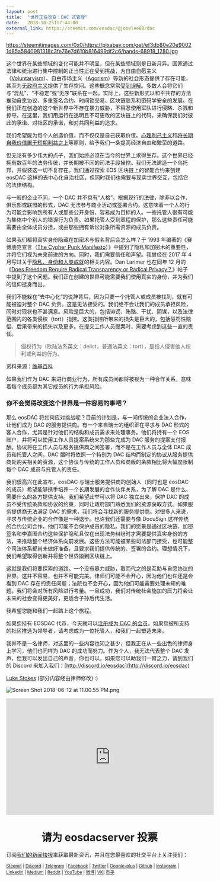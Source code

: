 ```yaml
---
layout: post
title:  "世界正在改变：DAC 式管理"
date:   2018-10-25T17:44:00
external_link: https://steemit.com/eosdac/@joselee88/dac
---
```

https://steemitimages.com/0x0/https://pixabay.com/get/ef3db80e20e90021d85a5840981318c3fe76e7d610b816499df2c6/hands-68918_1280.jpg

这个世界在某些领域的变化可能并不明显，但在某些领域则是日新月异。国家通过法律和统治进行集中控制的正当性正在受到挑战，为自由自愿主义（[Voluntaryism](https://en.wikipedia.org/wiki/Voluntaryism)）、自由市场主义（[Agorism](https://en.wikipedia.org/wiki/Agorism)）等新的社会形态提供了存在可能，甚至为[无政府主义](https://en.wikipedia.org/wiki/Anarchy)提供了生存空间。这些概念常常[受到误解](https://steemit.com/anarchy/@lukestokes/the-myth-of-authority)。多数人会将它们与“混乱”、“不稳定”或“无序”联系在一起。实际上，这些新形式以和平共存的方法推动自愿协议、多重签名合约、时间锁交易、区块链联系和密码学安全的发展。在我们正在创造的这个新世界中不存在暴力威胁，不容忍使用军队进行侵略、杀戮和掠夺。在这里，我们用运行在透明且不可更改的区块链上的代码，来确保我们对彼此的承诺、对社区的承诺，和对共同利益的追求。

我们希望能为每个人创造价值，而不仅仅是自己获取价值。[心理利己主义](https://steemit.com/philosophy/@lukestokes/psychological-egoism-selfishly-improving-the-world-around-you)和[将长期自我价值置于短期利益之上](https://steemit.com/steem/@lukestokes/an-argument-for-long-term-rational-self-interest-versus-short-term-irrational-value-extraction)等原则，给予我们一条提高经济自由和繁荣的道路。

但无论有多少伟大的点子，我们始终必须在当今的世界上求得生存。这个世界已经拥有数百年的法务传统，并长期被不同的司法手段操控。我们无法建造一个乌托邦，并假装这一切不复存在。我们通过探索 EOS 区块链上的智能合约来创建 eosDAC 这样的去中心化自治社区，但同时我们也需要与现实世界交互，包括它的法律结构。

与一般的企业不同，一个 DAC 并不具有“人格”。根据现行的法律，除非以合作、俱乐部或联盟的形式，DAC 无法参与商业活动或签署合约。这意味着一个人的行为可能会影响到所有人或那些公开身份、容易成为目标的人。一些托管人很有可能为集体中个别人的错误行为负责。如果托管人受到章程的保护，那么这些责任可能需要由全体成员分担，或由那些拥有诉讼对象所需资源的成员负责。

如果我们都将真实身份隐藏在加密术与假名背后会怎么样？于 1993 年编著的《赛博朋克宣言（[The Cypher Punk Manifesto](https://www.activism.net/cypherpunk/manifesto.html)）》中提到了隐私和加密术的重要性，并将它们视为未来前进的方向。同时，我们需要信任和声望。我曾经在 2017 年 4 月写过关于[隐私、身份和人类成就](https://steemit.com/life/@lukestokes/privacy-identity-and-human-flourishing)的相关内容。Dan Larimer 也在同年 12 月的《[Does Freedom Require Radical Transparency or Radical Privacy？](https://steemit.com/eos/@dan/does-freedom-require-radical-transparency-or-radical-privacy)》帖子中提到了这个问题。我们正在创建的世界可能需要我们使用真实的身份，并为我们的信仰挺身而出。

我们不能躲在“去中心化”的说辞背后，因为只要一个托管人或成员被找到，就有可能被迫对整个 DAC 负责。这是无法接受的。我们绝不会让我们的成员承担风险，同时对现状也不甚满意。风险是巨大的，包括诽谤、贿赂、干扰、阴谋，以及法律范围内的各类侵权（tort）指控。这类指控所带来的损失是巨大的，包括惩罚性赔偿、后果带来的损失以及更多。在提交工作人员提案时，需要考虑到这些一直的责任。

>侵权行为（欧陆法系英文：delict，普通法英文：tort），是指人侵害他人权利或利益的行为。

资料来源：[维基百科](https://en.wikipedia.org/wiki/Tort)

如果我们作为 DAC 来进行商业行为，所有成员间都将被视为一种合作关系，意味着每个成员都为其它成员的行为承担风险。 

### 你不会觉得改变这个世界是一件容易的事吧？ ### 
那么 eosDAC 将如何应对挑战呢？目前的计划是，与一间传统的企业法人合作，让他们成为 DAC 的服务提供商。有一个来自瑞士的组织正在寻求与 DAC 形式的客人合作，尤其是针对他们的结构和成员需求来处理事务。他们将持有一个 EOS 账户，并将可以使用工作人员提案系统来为那些完成为 DAC 服务的提案支付报酬。协议将在工作人员与服务提供商之间签署，而不是在工作人员与全体 DAC 成员和托管人之间。DAC 届时将依照一个特别为 DAC 结构而制定的协议从服务提供商处购买相关的资源，这个协议与传统的工作人员和商贩的条款相比将大幅度限制每个 DAC 成员与托管人的责任。

我们很高兴在此宣布，eosDAC 与瑞士服务提供商的创始人（同时也是 eosDAC 的成员）希望能够携手培养一个长期发展的合作伙伴关系，为了解 DAC 是什么、需要什么的各方提供支持。我们希望此举可以将 DAC 独立出来，保护 DAC 的成员不受传统条款和协议的约束，同时让政府部门熟悉我们的资源获取方式。如果服务提供商无法满足 DAC 的需求，我们将会寻找新的服务提供商。对很多人来说，寻求与传统企业的合作像是一种退步。也许我们还需要与像 DocuSign 这样传统的合约公司合作，他们可能不会保护成员的隐私。我们的愿景是通过区块链、加密签名和李嘉图合约这些保护隐私且仅在出现法务纠纷时才需要提供真实身份的方法，来推动整个经济体系向前发展。这些方法可能被某些司法部门接受，也可能整个司法体系都尚未做好准备，且要求我们提供传统的、签署的合约。理想情况下，我们希望取得创新并将整个世界搬到区块链上。

这就是我们将要探索的道路。一个没有暴力威胁，取而代之的是互助与自愿协议的世界。这并不容易，也并不可能完美。律师们可能不会开心，因为他们也许还是会看到 DAC 存在的责任问题；法院也不会开心，因为他们可能需要处理未知的难题。我们将会对所有风险进行考量。一旦成功，我们对传统社会施加的压力将会让未来的社会变得更美好，更适合子孙后代生活。

我希望您能和我们一起踏上这个旅程。

如果您持有 EOSDAC 代币，今天就可以[注册成为 DAC 的会员](https://members.eosdac.io/)。如果您被所支持的社区推选为领导者，请考虑成为一位托管人，和我们一起塑造未来。

我并不是一名律师，对这里的一些内容也知之甚少，但我正在从一些出色的律师身上学习，他们也同样为 DAC 的成功而努力。作为个人，我无法代表整个 DAC 发声，但我可以发出自己的声音，你也可以。如果您可以助我们一臂之力，请到我们的 Discord 来加入我们：[http://discord.io/eosdac](http://discord.io/eosdac)

[Luke Stokes](https://steemit.com/@lukestokes) (部分内容经由律师修改) :)

![Screen Shot 2018-06-12 at 11.00.55 PM.png](https://cdn.steemitimages.com/DQmRQWM3QtQ21wddAMCjbVRhB3rM7L4AGWLY9QpNmkXNLps/Screen%20Shot%202018-06-12%20at%2011.00.55%20PM.png)

<iframe width="560" height="315" src="https://www.youtube.com/embed/oGnvusYgDhc" frameborder="0" allow="autoplay; encrypted-media" allowfullscreen></iframe>

<center><h1>请为 eosdacserver 投票</h1></center>

订阅<a href="https://eosdac.io/news/#newsletter">我们的新闻快报</a>来获取最新资讯，并且在您最喜欢的社交平台上关注我们：

<sub><a href="https://steemit.com/@eosdac" target="_blank">Steemit</a> | <a href="http://discord.io/eosdac" target="_blank">Discord</a> | <a href="https://t.me/eosdac_chinese" target="_blank">Telegram</a> | <a href="https://facebook.com/eosdac" target="_blank">Facebook</a> | <a href="https://twitter.com/eosdac" target="_blank">Twitter</a> | <a href="https://plus.google.com/+eosdac" target="_blank">Google-plus</a> | <a href="https://github.com/eosdac" target="_blank">Github</a> | <a href="https://instagram.com/eosdac" target="_blank">Instagram</a> | <a href="https://linkedin.com/company/eosdac" target="_blank">Linkedin</a> | <a href="https://medium.com/eosdac" target="_blank">Medium</a> | <a href="https://www.reddit.com/r/EOSDAC/" target="_blank">Reddit</a> | <a href="https://www.youtube.com/eosdac" target="_blank">YouTube</a> | <a href="http://weibo.com/eosdac" target=”_blank”>微博</a>| <a href="https://vk.com/eosdac" target="_blank">VK</a>| <a href="https://bihu.com/people/586348" target="_blank">币乎</a></sub>

